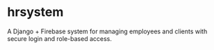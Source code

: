 # hrsystem
A Django + Firebase system for managing employees and clients with secure login and role-based access.
